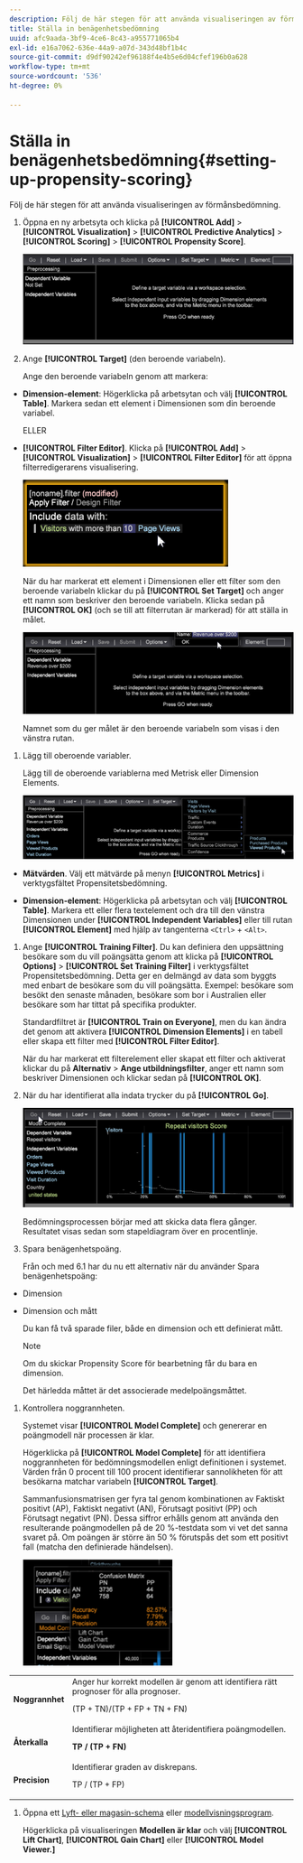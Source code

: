 ```yaml
---
description: Följ de här stegen för att använda visualiseringen av förmånsbedömning.
title: Ställa in benägenhetsbedömning
uuid: afc9aada-3bf9-4ce6-8c43-a955771065b4
exl-id: e16a7062-636e-44a9-a07d-343d48bf1b4c
source-git-commit: d9df90242ef96188f4e4b5e6d04cfef196b0a628
workflow-type: tm+mt
source-wordcount: '536'
ht-degree: 0%

---
```


# Ställa in benägenhetsbedömning{#setting-up-propensity-scoring}

Följ de här stegen för att använda visualiseringen av förmånsbedömning.

1. Öppna en ny arbetsyta och klicka på **[!UICONTROL Add]** > **[!UICONTROL Visualization]** > **[!UICONTROL Predictive Analytics]** > **[!UICONTROL Scoring]** > **[!UICONTROL Propensity Score]**.

   ![](assets/propensity_visualization.png)

1. Ange **[!UICONTROL Target]** (den beroende variabeln).

   Ange den beroende variabeln genom att markera:

* **Dimension-element**: Högerklicka på arbetsytan och välj  **[!UICONTROL Table]**. Markera sedan ett element i Dimensionen som din beroende variabel.

   ELLER

* **[!UICONTROL Filter Editor]**. Klicka på **[!UICONTROL Add]** > **[!UICONTROL Visualization]** > **[!UICONTROL Filter Editor]** för att öppna filterredigerarens visualisering.

   ![](assets/propensity_visualization_filter_editor.png)

   När du har markerat ett element i Dimensionen eller ett filter som den beroende variabeln klickar du på **[!UICONTROL Set Target]** och anger ett namn som beskriver den beroende variabeln. Klicka sedan på **[!UICONTROL OK]** (och se till att filterrutan är markerad) för att ställa in målet.

   ![](assets/propensity_visualization_setTarget.png)

   Namnet som du ger målet är den beroende variabeln som visas i den vänstra rutan.
1. Lägg till oberoende variabler.

   Lägg till de oberoende variablerna med Metrisk eller Dimension Elements.

   ![](assets/propensity_visualization_metrics.png)

* **Mätvärden**. Välj ett mätvärde på menyn **[!UICONTROL Metrics]** i verktygsfältet Propensitetsbedömning.

* **Dimension-element**: Högerklicka på arbetsytan och välj  **[!UICONTROL Table]**. Markera ett eller flera textelement och dra till den vänstra Dimensionen under **[!UICONTROL Independent Variables]** eller till rutan **[!UICONTROL Element]** med hjälp av tangenterna `<Ctrl>` + `<Alt>`.

1. Ange **[!UICONTROL Training Filter]**. Du kan definiera den uppsättning besökare som du vill poängsätta genom att klicka på **[!UICONTROL Options]** > **[!UICONTROL Set Training Filter]** i verktygsfältet Propensitetsbedömning. Detta ger en delmängd av data som byggts med enbart de besökare som du vill poängsätta. Exempel: besökare som besökt den senaste månaden, besökare som bor i Australien eller besökare som har tittat på specifika produkter.

   Standardfiltret är **[!UICONTROL Train on Everyone]**, men du kan ändra det genom att aktivera **[!UICONTROL Dimension Elements]** i en tabell eller skapa ett filter med **[!UICONTROL Filter Editor]**.

   När du har markerat ett filterelement eller skapat ett filter och aktiverat klickar du på **Alternativ** > **Ange utbildningsfilter**, anger ett namn som beskriver Dimensionen och klickar sedan på **[!UICONTROL OK]**.
1. När du har identifierat alla indata trycker du på **[!UICONTROL Go]**.

   ![](assets/propensity_visualization_GO.png)

   Bedömningsprocessen börjar med att skicka data flera gånger. Resultatet visas sedan som stapeldiagram över en procentlinje.
1. Spara benägenhetspoäng.

   Från och med 6.1 har du nu ett alternativ när du använder Spara benägenhetspoäng:

* Dimension
* Dimension och mått

   Du kan få två sparade filer, både en dimension och ett definierat mått.

   >[!NOTE]
   >
   >Om du skickar Propensity Score för bearbetning får du bara en dimension.

   Det härledda måttet är det associerade medelpoängsmåttet.
1. Kontrollera noggrannheten.

   Systemet visar **[!UICONTROL Model Complete]** och genererar en poängmodell när processen är klar.

   Högerklicka på **[!UICONTROL Model Complete]** för att identifiera noggrannheten för bedömningsmodellen enligt definitionen i systemet. Värden från 0 procent till 100 procent identifierar sannolikheten för att besökarna matchar variabeln **[!UICONTROL Target]**.

   Sammanfusionsmatrisen ger fyra tal genom kombinationen av Faktiskt positivt (AP), Faktiskt negativt (AN), Förutsagt positivt (PP) och Förutsagt negativt (PN). Dessa siffror erhålls genom att använda den resulterande poängmodellen på de 20 %-testdata som vi vet det sanna svaret på. Om poängen är större än 50 % förutspås det som ett positivt fall (matcha den definierade händelsen).

   ![](assets/propensity_lift_gain_1.png)

<table id="table_154BDD6D294C4ED1B8C15EC33B74B199"> 
 <tbody> 
  <tr> 
   <td colname="col1"><b> Noggrannhet</b> </td> 
   <td colname="col2"> Anger hur korrekt modellen är genom att identifiera rätt prognoser för alla prognoser. <p>(TP + TN)/(TP + FP + TN + FN) </p> </td> 
  </tr> 
  <tr> 
   <td colname="col1"><b> Återkalla</b> </td> 
   <td colname="col2"> Identifierar möjligheten att återidentifiera poängmodellen. <p><b>TP / (TP + FN)</b> </p> </td> 
  </tr> 
  <tr> 
   <td colname="col1"><b> Precision</b> </td> 
   <td colname="col2">Identifierar graden av diskrepans. <p>TP / (TP + FP) </p> </td> 
  </tr> 
 </tbody> 
</table>

1. Öppna ett [Lyft- eller magasin-schema](../../../../home/c-get-started/c-analysis-vis/c-visitor-propensity/c-propensity-gain-lift-chart.md#concept-0d049f6baf534f7fb97f271843ba6c4a) eller [modellvisningsprogram](../../../../home/c-get-started/c-analysis-vis/c-visitor-propensity/c-propensity-model-viewer.md#concept-9f2593a8218140b7bd132a4c74e159f9).

   Högerklicka på visualiseringen **Modellen är klar** och välj **[!UICONTROL Lift Chart]**, **[!UICONTROL Gain Chart]** eller **[!UICONTROL Model Viewer.]**
